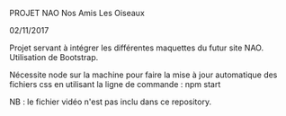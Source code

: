 PROJET NAO
Nos Amis Les Oiseaux

02/11/2017

Projet servant à intégrer les différentes maquettes du futur site NAO.
Utilisation de Bootstrap.

Nécessite node sur la machine pour faire la mise à jour automatique des fichiers
css en utilisant la ligne de commande : npm start

NB : le fichier vidéo n'est pas inclu dans ce repository.

